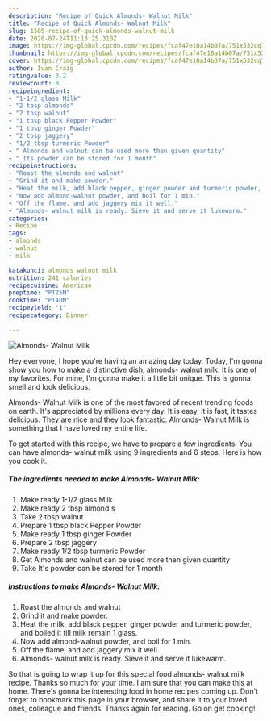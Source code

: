 ```yaml
---
description: "Recipe of Quick Almonds- Walnut Milk"
title: "Recipe of Quick Almonds- Walnut Milk"
slug: 1585-recipe-of-quick-almonds-walnut-milk
date: 2020-07-24T11:13:25.310Z
image: https://img-global.cpcdn.com/recipes/fcaf47e10a14b07a/751x532cq70/almonds-walnut-milk-recipe-main-photo.jpg
thumbnail: https://img-global.cpcdn.com/recipes/fcaf47e10a14b07a/751x532cq70/almonds-walnut-milk-recipe-main-photo.jpg
cover: https://img-global.cpcdn.com/recipes/fcaf47e10a14b07a/751x532cq70/almonds-walnut-milk-recipe-main-photo.jpg
author: Ivan Craig
ratingvalue: 3.2
reviewcount: 8
recipeingredient:
- "1-1/2 glass Milk"
- "2 tbsp almonds"
- "2 tbsp walnut"
- "1 tbsp black Pepper Powder"
- "1 tbsp ginger Powder"
- "2 tbsp jaggery"
- "1/2 tbsp turmeric Powder"
- " Almonds and walnut can be used more then given quantity"
- " Its powder can be stored for 1 month"
recipeinstructions:
- "Roast the almonds and walnut"
- "Grind it and make powder."
- "Heat the milk, add black pepper, ginger powder and turmeric powder, and boiled it till milk remain 1 glass."
- "Now add almond-walnut powder, and boil for 1 min."
- "Off the flame, and add jaggery mix it well."
- "Almonds- walnut milk is ready. Sieve it and serve it lukewarm."
categories:
- Recipe
tags:
- almonds
- walnut
- milk

katakunci: almonds walnut milk 
nutrition: 241 calories
recipecuisine: American
preptime: "PT25M"
cooktime: "PT40M"
recipeyield: "1"
recipecategory: Dinner

---
```



![Almonds- Walnut Milk](https://img-global.cpcdn.com/recipes/fcaf47e10a14b07a/751x532cq70/almonds-walnut-milk-recipe-main-photo.jpg)

Hey everyone, I hope you're having an amazing day today. Today, I'm gonna show you how to make a distinctive dish, almonds- walnut milk. It is one of my favorites. For mine, I'm gonna make it a little bit unique. This is gonna smell and look delicious.

Almonds- Walnut Milk is one of the most favored of recent trending foods on earth. It's appreciated by millions every day. It is easy, it is fast, it tastes delicious. They are nice and they look fantastic. Almonds- Walnut Milk is something that I have loved my entire life.




To get started with this recipe, we have to prepare a few ingredients. You can have almonds- walnut milk using 9 ingredients and 6 steps. Here is how you cook it.

<!--inarticleads1-->

##### The ingredients needed to make Almonds- Walnut Milk:

1. Make ready 1-1/2 glass Milk
1. Make ready 2 tbsp almond&#39;s
1. Take 2 tbsp walnut
1. Prepare 1 tbsp black Pepper Powder
1. Make ready 1 tbsp ginger Powder
1. Prepare 2 tbsp jaggery
1. Make ready 1/2 tbsp turmeric Powder
1. Get  Almonds and walnut can be used more then given quantity
1. Take  It&#39;s powder can be stored for 1 month




<!--inarticleads2-->

##### Instructions to make Almonds- Walnut Milk:

1. Roast the almonds and walnut
1. Grind it and make powder.
1. Heat the milk, add black pepper, ginger powder and turmeric powder, and boiled it till milk remain 1 glass.
1. Now add almond-walnut powder, and boil for 1 min.
1. Off the flame, and add jaggery mix it well.
1. Almonds- walnut milk is ready. Sieve it and serve it lukewarm.




So that is going to wrap it up for this special food almonds- walnut milk recipe. Thanks so much for your time. I am sure that you can make this at home. There's gonna be interesting food in home recipes coming up. Don't forget to bookmark this page in your browser, and share it to your loved ones, colleague and friends. Thanks again for reading. Go on get cooking!
